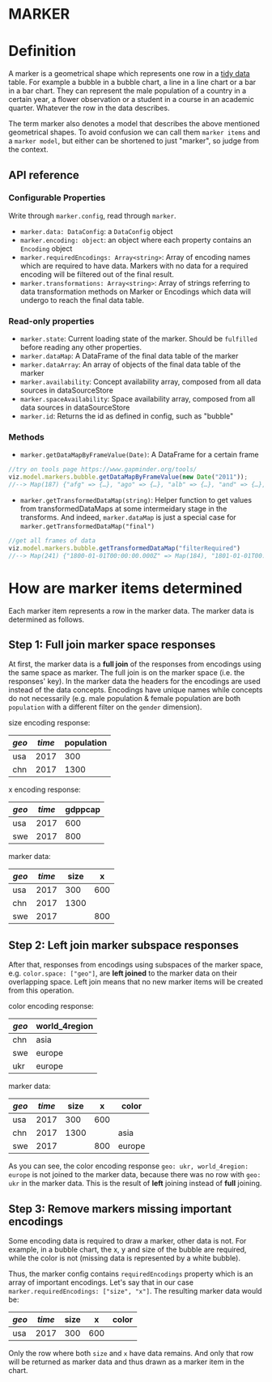 
# MARKER
# Definition
A marker is a geometrical shape which represents one row in a [tidy data](https://vita.had.co.nz/papers/tidy-data.pdf) table. For example a bubble in a bubble chart, a line in a line chart or a bar in a bar chart. They can represent the male population of a country in a certain year, a flower observation or a student in a course in an academic quarter. Whatever the row in the data describes.

The term marker also denotes a model that describes the above mentioned geometrical shapes. To avoid confusion we can call them `marker items` and a `marker model`, but either can be shortened to just "marker", so judge from the context.

## API reference
### Configurable Properties
Write through `marker.config`, read through `marker`.
- `marker.data: DataConfig`: a `DataConfig` object
- `marker.encoding: object`: an object where each property contains an `Encoding` object
- `marker.requiredEncodings: Array<string>`: Array of encoding names which are required to have data. Markers with no data for a required encoding will be filtered out of the final result.
- `marker.transformations: Array<string>`: Array of strings referring to data transformation methods on Marker or Encodings which data will undergo to reach the final data table.

### Read-only properties
- `marker.state`: Current loading state of the marker. Should be `fulfilled` before reading any other properties.
- `marker.dataMap`: A DataFrame of the final data table of the marker
- `marker.dataArray`: An array of objects of the final data table of the marker
- `marker.availability`: Concept availability array, composed from all data sources in dataSourceStore
- `marker.spaceAvailability`: Space availability array, composed from all data sources in dataSourceStore 
- `marker.id`: Returns the id as defined in config, such as "bubble"

### Methods
- `marker.getDataMapByFrameValue(Date)`: A DataFrame for a certain frame

```js
//try on tools page https://www.gapminder.org/tools/
viz.model.markers.bubble.getDataMapByFrameValue(new Date("2011"));
//--> Map(187) {"afg" => {…}, "ago" => {…}, "alb" => {…}, "and" => {…}, "are" => {…}, …}
```

- `marker.getTransformedDataMap(string)`: Helper function to get values from transformedDataMaps at some intermeidary stage in the transforms. And indeed, `marker.dataMap` is just a special case for `marker.getTransformedDataMap("final")`

```js
//get all frames of data
viz.model.markers.bubble.getTransformedDataMap("filterRequired")  
//--> Map(241) {"1800-01-01T00:00:00.000Z" => Map(184), "1801-01-01T00:00:00.000Z" => Map(184), "1802-01-01T00:00:00.000Z" => Map(184), …}
```

# How are marker items determined

Each marker item represents a row in the marker data. The marker data is determined as follows.

## Step 1: Full join marker space responses

At first, the marker data is a **full join** of the responses from encodings using the same space as marker. The full join is on the marker space (i.e. the responses' key). In the marker data the headers for the encodings are used instead of the data concepts. Encodings have unique names while concepts do not necessarily (e.g. male population & female population are both `population` with a different filter on the `gender` dimension).

size encoding response:

| *geo* | *time* | population |
| ----- | ------ | ---------- |
| usa   | 2017   | 300        |
| chn   | 2017   | 1300       |

x encoding response:

| *geo* | *time* | gdppcap |
| ----- | ------ | ------- |
| usa   | 2017   | 600     |
| swe   | 2017   | 800     |

marker data:

| *geo* | *time* | size | x    |
| ----- | ------ | ---- | ---- |
| usa   | 2017   | 300  | 600  |
| chn   | 2017   | 1300 |      |
| swe   | 2017   |      | 800  |

## Step 2: Left join marker subspace responses

After that, responses from encodings using subspaces of the marker space, e.g. `color.space: ["geo"]`, are **left joined** to the marker data on their overlapping space. Left join means that no new marker items will be created from this operation.

color encoding response:

| _geo_ | world_4region |
| ----- | ------------- |
| chn   | asia          |
| swe   | europe        |
| ukr   | europe        |

marker data:

| *geo* | _time_ | size | x    | color  |
| ----- | ------ | ---- | ---- | ------ |
| usa   | 2017   | 300  | 600  |        |
| chn   | 2017   | 1300 |      | asia   |
| swe   | 2017   |      | 800  | europe |

As you can see, the color encoding response `geo: ukr, world_4region: europe` is not joined to the marker data, because there was no row with `geo: ukr` in the marker data. This is the result of **left** joining instead of **full** joining.

## Step 3: Remove markers missing important encodings

Some encoding data is required to draw a marker, other data is not. For example, in a bubble chart, the x, y and size of the bubble are required, while the color is not (missing data is represented by a white bubble).

Thus, the marker config contains `requiredEncodings` property which is an array of important encodings. Let's say that in our case `marker.requiredEncodings: ["size", "x"]`. The resulting marker data would be:

| *geo* | _time_ | size | x    | color |
| ----- | ------ | ---- | ---- | ----- |
| usa   | 2017   | 300  | 600  |       |

Only the row where both `size` and `x` have data remains. And only that row will be returned as marker data and thus drawn as a marker item in the chart.
